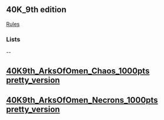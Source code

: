 ## 40K_9th edition
[Rules](https://wahapedia.ru/wh40k9ed/the-rules/core-rules/)

### Lists
--

[40K9th_ArksOfOmen_Chaos_1000pts](./40K9TH-ArksOfOmen-chaos-1000pts.html)\
[pretty_version](./40K9TH-ArksOfOmen-chaos-1000pts_pretty.html)
-- 

[40K9th_ArksOfOmen_Necrons_1000pts](./40K9TH-ArksOfOmen-Necrons1000pts.html)\
[pretty_version](./40K9TH-ArksOfOmen-Necrons1000pts_pretty.html)
--

